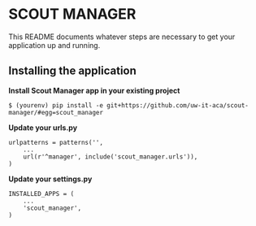 SCOUT MANAGER
=============

This README documents whatever steps are necessary to get your application up and running.

## Installing the application ##
    
**Install Scout Manager app in your existing project**  
    
    $ (yourenv) pip install -e git+https://github.com/uw-it-aca/scout-manager/#egg=scout_manager
    
**Update your urls.py**
    
    urlpatterns = patterns('',
        ...
        url(r'^manager', include('scout_manager.urls')),
    )
    
**Update your settings.py**
    
    INSTALLED_APPS = (
        ...
        'scout_manager',
    )